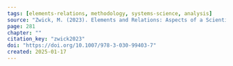 ```yaml
---
tags: [elements-relations, methodology, systems-science, analysis]
source: "Zwick, M. (2023). Elements and Relations: Aspects of a Scientific Metaphysics (Vol. 35). Springer International Publishing."
page: 281
chapter: ""
citation_key: "zwick2023"
doi: "https://doi.org/10.1007/978-3-030-99403-7"
created: 2025-01-17
---
```


